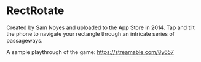 # RectRotate

Created by Sam Noyes and uploaded to the App Store in 2014. Tap and tilt the phone to navigate your rectangle through an intricate series of passageways.

A sample playthrough of the game: https://streamable.com/8y657
